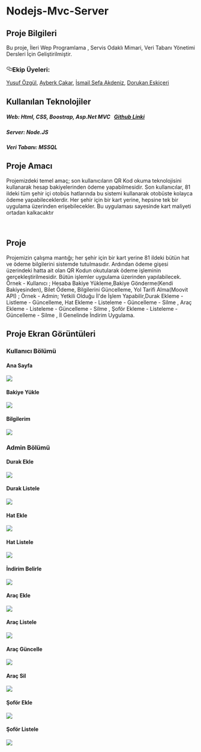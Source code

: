 # Nodejs-Mvc-Server
 <h2>
  Proje Bilgileri
  </h2>
  <p>Bu proje, İleri Wep Programlama , Servis Odaklı Mimari, Veri Tabanı Yönetimi Dersleri İçin Geliştirilmiştir.
 <h3><a id="user-content-ekip-üyeleri" class="anchor" aria-hidden="true" href="#ekip-üyeleri"><svg class="octicon octicon-link" viewBox="0 0 16 16" version="1.1" width="16" height="16" aria-hidden="true"><path fill-rule="evenodd" d="M4 9h1v1H4c-1.5 0-3-1.69-3-3.5S2.55 3 4 3h4c1.45 0 3 1.69 3 3.5 0 1.41-.91 2.72-2 3.25V8.59c.58-.45 1-1.27 1-2.09C10 5.22 8.98 4 8 4H4c-.98 0-2 1.22-2 2.5S3 9 4 9zm9-3h-1v1h1c1 0 2 1.22 2 2.5S13.98 12 13 12H9c-.98 0-2-1.22-2-2.5 0-.83.42-1.64 1-2.09V6.25c-1.09.53-2 1.84-2 3.25C6 11.31 7.55 13 9 13h4c1.45 0 3-1.69 3-3.5S14.5 6 13 6z"></path></svg></a>Ekip Üyeleri:</h3>

<p><a href="https://github.com/yusufozgul">Yusuf Özgül</a>,
<a href="https://github.com/AyberkCakar">Ayberk Çakar</a>,
<a href="https://github.com/SefaAkdeniz">İsmail Sefa Akdeniz</a>,
<a href="https://github.com/DorukanE">Dorukan Eskiçeri</a></p>  
  <h2>
 Kullanılan Teknolojiler
 </h2>
 <h5>Web:  Html, CSS, Boostrap, Asp.Net MVC &nbsp; <a href="https://github.com/AyberkCakar/QR-Tech-Mvc">     Github Linki</a></h5>
 <h5>Server:  Node.JS  </h5>
 <h5>Veri Tabanı:  MSSQL</h5>
  <h2>
  Proje Amacı
  </h2>
  <p>Projemizdeki temel amaç; son kullanıcıların QR Kod okuma teknolojisini kullanarak hesap bakiyelerinden ödeme yapabilmesidir.
 Son kullanıcılar, 81 ildeki tüm şehir içi otobüs hatlarında bu sistemi kullanarak otobüste kolayca ödeme yapabileceklerdir.
 Her şehir için bir kart yerine, hepsine tek bir uygulama üzerinden erişebilecekler.
Bu uygulaması sayesinde kart maliyeti ortadan kalkacaktır

</p>
  <br>

  <h2>
  Proje
  </h2>
  <p>Projemizin çalışma mantığı; her şehir için bir kart yerine 81 ildeki bütün hat ve ödeme bilgilerini sistemde tutulmasıdır.
 Ardından ödeme gişesi üzerindeki hatta ait olan QR Kodun okutularak ödeme işleminin gerçekleştirilmesidir. Bütün işlemler uygulama üzerinden yapılabilecek.
 Örnek - Kullanıcı ; Hesaba Bakiye Yükleme,Bakiye Gönderme(Kendi Bakiyesinden), Bilet Ödeme, Bilgilerini Güncelleme, Yol Tarifi Alma(Moovit API) ; 
 Örnek - Admin; Yetkili Olduğu İl'de İşlem Yapabilir,Durak Ekleme - Listleme - Güncelleme, Hat Ekleme - Listeleme - Güncelleme - Silme , Araç Ekleme - Listeleme - Güncelleme - Silme , Şoför Ekleme - Listeleme - Güncelleme - Silme ,
 İl Genelinde İndirim Uygulama.

</p>
  <h2>
  Proje Ekran Görüntüleri
  </h2>
     <h3>
  Kullanıcı Bölümü
  </h3>
  <h4>
  Ana Sayfa
  </h4>
  <img src="https://github.com/AyberkCakar/QR-Tech-Mvc/blob/master/ss/2.PNG">
  <h4>
  Bakiye Yükle
  </h4>
    <img src="https://github.com/AyberkCakar/QR-Tech-Mvc/blob/master/ss/14.PNG">
  <h4>
  Bilgilerim
  </h4>
    <img src="https://github.com/AyberkCakar/QR-Tech-Mvc/blob/master/ss/15.PNG">
  <h3>
  Admin Bölümü
  </h3>
  <h4>
Durak Ekle
</h4>
    <img src="https://github.com/AyberkCakar/QR-Tech-Mvc/blob/master/ss/4.PNG">
         <h4>
  <h4>
Durak Listele
  </h4>
    <img src="https://github.com/AyberkCakar/QR-Tech-Mvc/blob/master/ss/5.PNG">
  <h4>
  <h4>
Hat Ekle  </h4>
    <img src="https://github.com/AyberkCakar/QR-Tech-Mvc/blob/master/ss/3.PNG">

  <h4>
  Hat Listele
  </h4>
    <img src="https://github.com/AyberkCakar/QR-Tech-Mvc/blob/master/ss/1.PNG">
<h4>
 İndirim Belirle 
</h4>
    <img src="https://github.com/AyberkCakar/QR-Tech-Mvc/blob/master/ss/6.PNG">
        <h4>
Araç Ekle  </h4>
    <img src="https://github.com/AyberkCakar/QR-Tech-Mvc/blob/master/ss/7.PNG">
                <h4>
Araç Listele  </h4>
    <img src="https://github.com/AyberkCakar/QR-Tech-Mvc/blob/master/ss/8.PNG">
                <h4>
Araç Güncelle  </h4>
    <img src="https://github.com/AyberkCakar/QR-Tech-Mvc/blob/master/ss/9.PNG">
                <h4>
Araç Sil  </h4>
    <img src="https://github.com/AyberkCakar/QR-Tech-Mvc/blob/master/ss/10.PNG">
                <h4>
Şoför Ekle  </h4>
    <img src="https://github.com/AyberkCakar/QR-Tech-Mvc/blob/master/ss/12.PNG">
<h4>
Şoför Listele  </h4>
    <img src="https://github.com/AyberkCakar/QR-Tech-Mvc/blob/master/ss/11.PNG">
